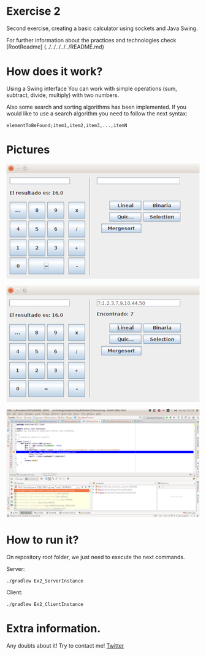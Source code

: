 # Exercise 2

Second exercise, creating a basic calculator using sockets and Java Swing. 

For further information about the practices and technologies check [RootReadme] (../../../../../README.md)

# How does it work?

Using a Swing interface You can work with simple operations (sum, subtract, divide, multiply) with two numbers.

Also some search and sorting algorithms has been implemented. If you would like to use a search algorithm you need to follow the next syntax:

```
elementToBeFound;item1,item2,item3,...,itemN
```

# Pictures

![Ex2](./images/1.png)


![Ex2](./images/2.png)


![Ex2](./images/3.png)

# How to run it?

On repository root folder, we just need to execute the next commands.

Server: 
```
./gradlew Ex2_ServerInstance
```

Client:
```
./gradlew Ex2_ClientInstance
```

# Extra information.

Any doubts about it! Try to contact me! [Twitter](http://twitter.com/jresendiz27)